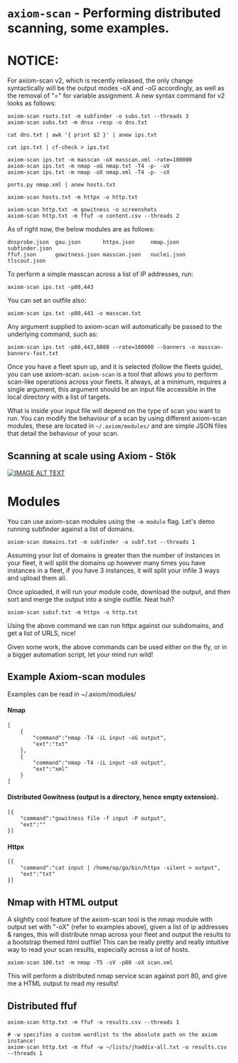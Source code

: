 # `axiom-scan` - Performing distributed scanning, some examples.

# NOTICE:
For axiom-scan v2, which is recently released, the only change syntactically will be the output modes -oX and -oG accordingly, as well as the removal of "=" for variable assignment. A new syntax command for v2 looks as follows:

```
axiom-scan roots.txt -m subfinder -o subs.txt --threads 3
axiom-scan subs.txt -m dnsx -resp -o dns.txt 

cat dns.txt | awk '{ print $2 }' | anew ips.txt

cat ips.txt | cf-check > ips.txt

axiom-scan ips.txt -m masscan -oX masscan.xml -rate=100000
axiom-scan ips.txt -m nmap -oG nmap.txt -T4 -p- -sV
axiom-scan ips.txt -m nmap -oX nmap.xml -T4 -p- -sV

ports.py nmap.xml | anew hosts.txt

axiom-scan hosts.txt -m httpx -o http.txt

axiom-scan http.txt -m gowitness -o screenshots
axiom-scan http.txt -m ffuf -o content.csv --threads 2
```

As of right now, the below modules are  as follows:
```
dnsprobe.json  gau.json       httpx.json     nmap.json      subfinder.json
ffuf.json      gowitness.json masscan.json   nuclei.json    tlscout.json
```

To perform a simple masscan across a list of IP addresses, run:

```
axiom-scan ips.txt -p80,443
```

You can set an outfile also:

```
axiom-scan ips.txt -p80,443 -o masscan.txt
```

Any argument supplied to axiom-scan will automatically be passed to the underlying command, such as:

```
axiom-scan ips.txt -p80,443,8080 --rate=100000 --banners -o masscan-banners-fast.txt
```
Once you have a fleet spun up, and it is selected (follow the fleets guide), you can use axiom-scan. `axiom-scan` is a tool that allows you to perform scan-like operations across your fleets. It always, at a minimum, requires a single argument, this argument should be an input file accessible in the local directory with a list of targets.

What is inside your input file will depend on the type of scan you want to run. You can modify the behaviour of a scan by using different axiom-scan modules, these are located in `~/.axiom/modules/` and are simple JSON files that detail the behaviour of your scan.

## Scanning at scale using Axiom - Stök
[![IMAGE ALT TEXT](http://img.youtube.com/vi/7ogiwKaIvxw/0.jpg)](http://www.youtube.com/watch?v=7ogiwKaIvxw "Scanning at Scale - STÖK")



# Modules
You can use axiom-scan modules using the `-m module` flag. Let's demo running subfinder against a list of domains.

```
axiom-scan domains.txt -m subfinder -o subf.txt --threads 1
```

Assuming your list of domains is greater than the number of instances in your fleet, it will split the domains up however many times you have instances in a fleet,  if you have 3 instances, it will split your infile 3 ways and upload them all.

Once uploaded, it will run your module code, download the output, and then sort and merge the output into a single outfile. Neat huh?

```
axiom-scan subsf.txt -m httpx -o http.txt
```

Using the above command we can run httpx against our subdomains, and get a list of URLS, nice!

Given some work, the above commands can be used either on the fly, or in a bigger automation script, let your mind run wild!

## Example Axiom-scan modules
Examples can be read in ~/.axiom/modules/
#### Nmap
```
[
	{
		"command":"nmap -T4 -iL input -oG output",
		"ext":"txt"
	},
	{
		"command":"nmap -T4 -iL input -oX output",
		"ext":"xml"
	}
]
```
#### Distributed Gowitness (output is a directory, hence empty extension).
```
[{
	"command":"gowitness file -f input -P output",
	"ext":""
}]
```

#### Httpx
```
[{
	"command":"cat input | /home/op/go/bin/httpx -silent > output",
	"ext":"txt"
}]
```

## Nmap with HTML output
A slightly cool feature of the axiom-scan tool is the nmap module with output set with "-oX" (refer to examples above), given a list of ip addresses & ranges, this will distribute nmap across your fleet and output the results to a bootstrap themed html outfile! This can be really pretty and really intuitive way to read your scan results, especially across a lot of hosts.


```
axiom-scan 100.txt -m nmap -T5 -sV -p80 -oX scan.xml
```

This will perform a distributed nmap service scan against port 80, and give me a HTML output to read my results!

## Distributed ffuf
```
axiom-scan http.txt -m ffuf -o results.csv --threads 1

# -w specifies a custom wordlist to the absolute path on the axiom instance!
axiom-scan http.txt -m ffuf -w ~/lists/jhaddix-all.txt -o results.csv --threads 1
```